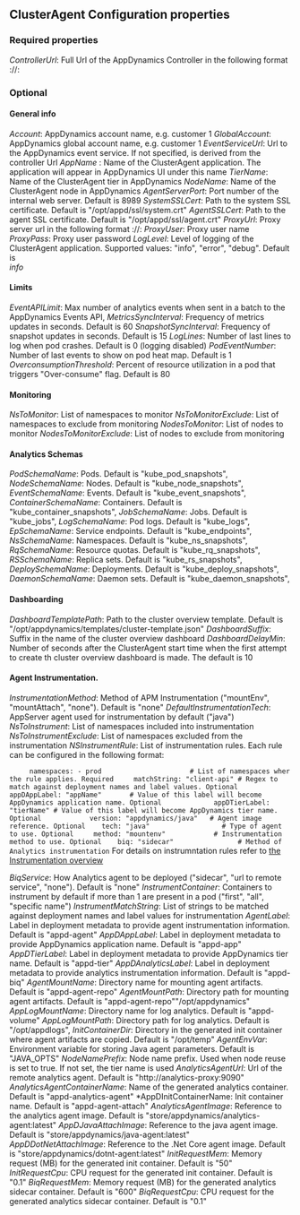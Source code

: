## ClusterAgent Configuration properties

### Required properties

*ControllerUrl*:				Full Url of the AppDynamics Controller in the following format <protocol>://<controller-dns>:<port>           



### Optional

#### General info
*Account*:          			AppDynamics account name, e.g. customer 1
*GlobalAccount*:    			AppDynamics global account name, e.g. customer 1
*EventServiceUrl*:  			Url to the AppDynamics event service. If not specified, is derived from the controller Url
*AppName* :         			Name of the ClusterAgent application. The application will appear in AppDynamics UI under this name
*TierName*:         			Name of the ClusterAgent tier in AppDynamics
*NodeName*:         			Name of the ClusterAgent node in AppDynamics
*AgentServerPort*:  			Port number of the internal web server. Default is 8989
*SystemSSLCert*:    			Path to the system SSL certificate. Default is "/opt/appd/ssl/system.crt"
*AgentSSLCert*:            	Path to the agent SSL certificate. Default is "/opt/appd/ssl/agent.crt"
*ProxyUrl*:						Proxy server url in the following format <protocol>://<dns>:<port> 
*ProxyUser*:					Proxy user name
*ProxyPass*:					Proxy user password
*LogLevel*:                	Level of logging of the ClusterAgent application. Supported values: "info", "error", "debug". Default is 		
								*info*

#### Limits
*EventAPILimit*:           	Max number of analytics events when sent in a batch to the AppDynamics Events API,
*MetricsSyncInterval*:     	Frequency of metrics updates in seconds. Default is 60
*SnapshotSyncInterval*:    	Frequency of snapshot updates in seconds. Default is 15
*LogLines*:                	Number of last lines to log when pod crashes. Default is 0 (logging disabled)
*PodEventNumber*:          	Number of last events to show on pod heat map. Default is 1
*OverconsumptionThreshold*:   Percent of resource utilization in a pod that triggers "Over-consume" flag. Default is 80


#### Monitoring
*NsToMonitor*:					List of namespaces to monitor
*NsToMonitorExclude*:			List of namespaces to exclude from monitoring
*NodesToMonitor*:				List of nodes to monitor
*NodesToMonitorExclude*:		List of nodes to exclude from monitoring


#### Analytics Schemas
*PodSchemaName*:           	Pods. Default is "kube_pod_snapshots",
*NodeSchemaName*:          	Nodes. Default is "kube_node_snapshots",
*EventSchemaName*:         	Events. Default is "kube_event_snapshots",
*ContainerSchemaName*:     	Containers. Default is "kube_container_snapshots",
*JobSchemaName*:           	Jobs. Default is "kube_jobs",
*LogSchemaName*:           	Pod logs. Default is "kube_logs",
*EpSchemaName*:            	Service endpoints. Default is "kube_endpoints",
*NsSchemaName*:            	Namespaces. Default is "kube_ns_snapshots",
*RqSchemaName*:            	Resource quotas. Default is "kube_rq_snapshots",
*RSSchemaName*:            	Replica sets. Default is "kube_rs_snapshots",
*DeploySchemaName*:        	Deployments. Default is "kube_deploy_snapshots",
*DaemonSchemaName*:        	Daemon sets. Default is "kube_daemon_snapshots",

#### Dashboarding
*DashboardTemplatePath*:		Path to the cluster overview template. Default is "/opt/appdynamics/templates/cluster-template.json"
*DashboardSuffix*:				Suffix in the name of the cluster overview dashboard 
*DashboardDelayMin*:			Number of seconds after the ClusterAgent start time when the first attempt to create th cluster overview 											dashboard is made. The default is 10
		
#### Agent Instrumentation.
*InstrumentationMethod*:		Method of APM Instrumentation ("mountEnv", "mountAttach", "none"). Default is "none"
*DefaultInstrumentationTech*:	AppServer agent used for instrumentation by default ("java")
*NsToInstrument*:				List of namespaces included into instrumentation
*NsToInstrumentExclude*:		List of namespaces excluded from the instrumentation
*NSInstrumentRule*:			List of instrumentation rules. Each rule can be configured in the following format:

`	  
	  namespaces:
	    - prod						# List of namespaces wher the rule applies. Required	
	  matchString: "client-api"	# Regex to match against deployment names and label values. Optional	
	  appDAppLabel: "appName"		# Value of this label will become AppDynamics application name. Optional			
	  appDTierLabel: "tierName"	# Value of this label will become AppDynamics tier name. Optional			
	  version: "appdynamics/java"	# Agent image reference. Optional	
	  tech: "java"					# Type of agent to use. Optional	
	  method: "mountenv"			# Instrumentation method to use. Optional	
      biq: "sidecar"				# Method of Analytics instrumentation
`
For details on instrumntation rules refer to [the Instrumentation overview](https://github.com/Appdynamics/cluster-agent/blob/master/docs/instrumentation.md)

*BiqService*:					How Analytics agent to be deployed ("sidecar", "url to remote service", "none").  Default is "none"
*InstrumentContainer*:			Containers to instrument by default if more than 1 are present in a pod ("first", "all", "specific name")
*InstrumentMatchString*:		List of strings to be matched against deployment names and label values for instrumentation
*AgentLabel*:					Label in deployment metadata to provide agent instrumentation information. Default is "appd-agent"
*AppDAppLabel*:					Label in deployment metadata to provide AppDynamics application name. Default is "appd-app"
*AppDTierLabel*:				Label in deployment metadata to provide AppDynamics tier name. Default is "appd-tier"
*AppDAnalyticsLabel*:			Label in deployment metadata to provide analytics instrumentation information. Default is "appd-biq"
*AgentMountName*:				Directory name for mounting  agent artifacts. Default is "appd-agent-repo"
*AgentMountPath*:				Directory path for mounting  agent artifacts. Default is "appd-agent-repo""/opt/appdynamics"
*AppLogMountName*:				Directory name for log analytics. Default is "appd-volume"
*AppLogMountPath*:				Directory path for log analytics. Default is "/opt/appdlogs",
*InitContainerDir*:			Directory in the generated init container where agent artifacts are copied. Default is "/opt/temp"
*AgentEnvVar*:					Environment variable for storing Java agent parameters. Default is "JAVA_OPTS"
*NodeNamePrefix*:				Node name prefix. Used when node reuse is set to true. If not set, the tier name is used
*AnalyticsAgentUrl*:			Url of the remote analytics agent. Default is "http://analytics-proxy:9090"
*AnalyticsAgentContainerName*:	Name of the generated analytics container. Default is "appd-analytics-agent"
*AppDInitContainerName:		Init container name. Default is "appd-agent-attach"
*AnalyticsAgentImage*:			Reference to the analytics agent image. Default is "store/appdynamics/analytics-agent:latest"
*AppDJavaAttachImage*:			Reference to the java agent image. Default is "store/appdynamics/java-agent:latest"        
*AppDDotNetAttachImage*:		Reference to the .Net Core agent image. Default is "store/appdynamics/dotnt-agent:latest" 
*InitRequestMem*:				Memory request (MB) for the generated init container. Default is "50"
*InitRequestCpu*:				CPU request for the generated init container. Default is "0.1"
*BiqRequestMem*:				Memory request (MB) for the generated analytics sidecar container. Default is "600"
*BiqRequestCpu*:				CPU request for the generated analytics sidecar container. Default is "0.1"
		
		
		